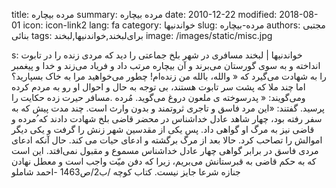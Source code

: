 title: مرده بیچاره
summary: مرده بیچاره
date: 2010-12-22
modified: 2018-08-01
icon:  icon-link2
lang: fa
category: خواندنیها
slug: مرده-بیچاره
authors: مجتبی بنائی
tags: برای‌لبخند,خواندنیها,لبخند
image: /images/static/misc.jpg

s: خواندنیها | لبخند    مسافری در شهر بلخ جماعتی را دید که مردی زنده را در تابوت انداخته و به سوی گورستان می‌برند و آن بیچاره مرتب داد و فریاد می‌زند و خدا و پیغمبر را به شهادت می‌گیرد که « والله، بالله من زنده‌ام! چطور می‌خواهید مرا به خاک بسپارید؟  اما چند ملا که پشت سر تابوت هستند، بی توجه به حال و احوال او رو به مردم کرده ومی‌گویند: « پدرسوخته ی ملعون دروغ می‌‌گوید. مُرده .مسافر حیرت زده حکایت را پرسید.  گفتند: «این مرد فاسق و تاجری ثروتمند و بدون وارث است. چند مدت پیش که به سفر رفته بود، چهار شاهد عادل خداشناس در محضر قاضی بلخ شهادت دادند که ُمرده و قاضی نیز به مرگ او گواهی داد. پس یکی از مقدسین شهر زنش را گرفت و یکی دیگر اموالش را تصاحب کرد. حالا بعد از مرگ برگشته و ادعای حیات می کند. حال آنکه ادعای مردی فاسق در برابر گواهی چهار عادل خداشناس مسموع و مقبول نمی‌افتد. این است که به حکم قاضی به قبرستانش می‌بریم، زیرا که دفن میّت واجب است و معطل نهادن جنازه شرعا جایز نیست.    کتاب کوچه /ب2/ص1463 -احمد شاملو
